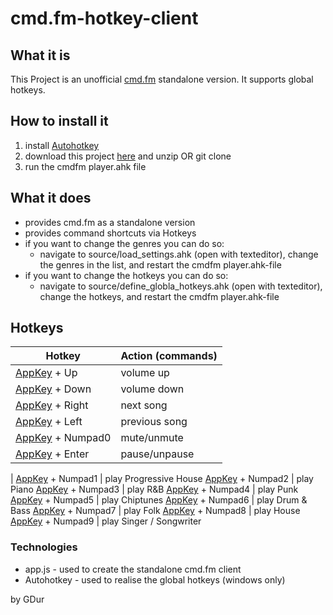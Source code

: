 cmd.fm-hotkey-client
====================

## What it is
This Project is an unofficial [cmd.fm](https://cmd.fm/) standalone version.
It supports global hotkeys.

## How to install it
1. install [Autohotkey](http://www.autohotkey.com/)
1. download this project [here](https://github.com/GDur/cmd.fm-hotkey-client/archive/master.zip) and unzip OR git clone
1. run the cmdfm player.ahk file

## What it does
- provides cmd.fm as a standalone version
- provides command shortcuts via Hotkeys
- if you want to change the genres you can do so:
  - navigate to source/load_settings.ahk (open with texteditor), change the genres in the list, and restart the cmdfm player.ahk-file
- if you want to change the hotkeys you can do so:
  - navigate to source/define_globla_hotkeys.ahk (open with texteditor), change the hotkeys, and restart the cmdfm player.ahk-file

## Hotkeys
| Hotkey        | Action (commands)
| ------------- |-------------
[AppKey](http://upload.wikimedia.org/wikipedia/commons/3/3a/Qwerty.svg) + Up      | volume up
[AppKey](http://upload.wikimedia.org/wikipedia/commons/3/3a/Qwerty.svg) + Down    | volume down
[AppKey](http://upload.wikimedia.org/wikipedia/commons/3/3a/Qwerty.svg) + Right   | next song
[AppKey](http://upload.wikimedia.org/wikipedia/commons/3/3a/Qwerty.svg) + Left    | previous song
[AppKey](http://upload.wikimedia.org/wikipedia/commons/3/3a/Qwerty.svg) + Numpad0 | mute/unmute
[AppKey](http://upload.wikimedia.org/wikipedia/commons/3/3a/Qwerty.svg) + Enter   | pause/unpause
|
[AppKey](http://upload.wikimedia.org/wikipedia/commons/3/3a/Qwerty.svg) + Numpad1 | play Progressive House
[AppKey](http://upload.wikimedia.org/wikipedia/commons/3/3a/Qwerty.svg) + Numpad2 | play Piano
[AppKey](http://upload.wikimedia.org/wikipedia/commons/3/3a/Qwerty.svg) + Numpad3 | play R&B
[AppKey](http://upload.wikimedia.org/wikipedia/commons/3/3a/Qwerty.svg) + Numpad4 | play Punk
[AppKey](http://upload.wikimedia.org/wikipedia/commons/3/3a/Qwerty.svg) + Numpad5 | play Chiptunes
[AppKey](http://upload.wikimedia.org/wikipedia/commons/3/3a/Qwerty.svg) + Numpad6 | play Drum & Bass
[AppKey](http://upload.wikimedia.org/wikipedia/commons/3/3a/Qwerty.svg) + Numpad7 | play Folk
[AppKey](http://upload.wikimedia.org/wikipedia/commons/3/3a/Qwerty.svg) + Numpad8 | play House
[AppKey](http://upload.wikimedia.org/wikipedia/commons/3/3a/Qwerty.svg) + Numpad9 | play Singer / Songwriter


### Technologies
- app.js     - used to create the standalone cmd.fm client 
- Autohotkey - used to realise the global hotkeys (windows only)

by GDur
